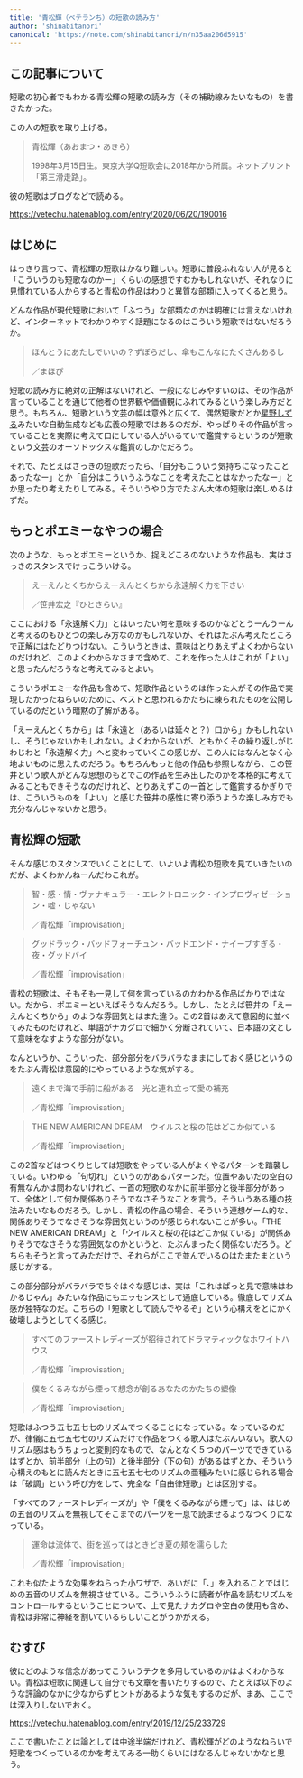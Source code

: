 ```yaml
---
title: '青松輝（ベテランち）の短歌の読み方'
author: 'shinabitanori'
canonical: 'https://note.com/shinabitanori/n/n35aa206d5915'
---
```


## この記事について

短歌の初心者でもわかる青松輝の短歌の読み方（その補助線みたいなもの）を書きたかった。

この人の短歌を取り上げる。

> 青松輝（あおまつ・あきら）
> 
> 1998年3月15日生。東京大学Q短歌会に2018年から所属。ネットプリント「第三滑走路」。

彼の短歌はブログなどで読める。

https://vetechu.hatenablog.com/entry/2020/06/20/190016

## はじめに

はっきり言って、青松輝の短歌はかなり難しい。短歌に普段ふれない人が見ると「こういうのも短歌なのかー」くらいの感想ですむかもしれないが、それなりに見慣れている人からすると青松の作品はわりと異質な部類に入ってくると思う。

どんな作品が現代短歌において「ふつう」な部類なのかは明確には言えないけれど、インターネットでわかりやすく話題になるのはこういう短歌ではないだろうか。

> ほんとうにあたしでいいの？ずぼらだし、傘もこんなにたくさんあるし
> 
> ／まほぴ

短歌の読み方に絶対の正解はないけれど、一般になじみやすいのは、その作品が言っていることを通じて他者の世界観や価値観にふれてみるという楽しみ方だと思う。もちろん、短歌という文芸の幅は意外と広くて、偶然短歌だとか[星野しずる](http://sasakiarara.com/sizzle/)みたいな自動生成なども広義の短歌ではあるのだが、やっぱりその作品が言っていることを実際に考えて口にしている人がいるていで鑑賞するというのが短歌という文芸のオーソドックスな鑑賞のしかただろう。

それで、たとえばさっきの短歌だったら、「自分もこういう気持ちになったことあったなー」とか「自分はこういうふうなことを考えたことはなかったなー」とか思ったり考えたりしてみる。そういうやり方でたぶん大体の短歌は楽しめるはずだ。

## もっとポエミーなやつの場合

次のような、もっとポエミーというか、捉えどころのないような作品も、実はさっきのスタンスでけっこういける。

> えーえんとくちからえーえんとくちから永遠解く力を下さい
> 
> ／笹井宏之『ひとさらい』

ここにおける「永遠解く力」とはいったい何を意味するのかなどとうーんうーんと考えるのもひとつの楽しみ方なのかもしれないが、それはたぶん考えたところで正解にはたどりつけない。こういうときは、意味はとりあえずよくわからないのだけれど、このよくわからなさまで含めて、これを作った人はこれが「よい」と思ったんだろうなと考えてみるとよい。

こういうポエミーな作品も含めて、短歌作品というのは作った人がその作品で実現したかったねらいのために、ベストと思われるかたちに練られたものを公開しているのだという暗黙の了解がある。

「えーえんとくちから」は「永遠と（あるいは延々と？）口から」かもしれないし、そうじゃないかもしれない。よくわからないが、ともかくその繰り返しがじわじわと「永遠解く力」へと変わっていくこの感じが、この人にはなんとなく心地よいものに思えたのだろう。もちろんもっと他の作品も参照しながら、この笹井という歌人がどんな思想のもとでこの作品を生み出したのかを本格的に考えてみることもできそうなのだけれど、とりあえずこの一首として鑑賞するかぎりでは、こういうものを「よい」と感じた笹井の感性に寄り添うような楽しみ方でも充分なんじゃないかと思う。

## 青松輝の短歌

そんな感じのスタンスでいくことにして、いよいよ青松の短歌を見ていきたいのだが、よくわかんねーんだわこれが。

> 智・感・情・ヴァナキュラー・エレクトロニック・インプロヴィゼーション・嘘・じゃない
> 
> ／青松輝「improvisation」

> グッドラック・バッドフォーチュン・バッドエンド・ナイーブすぎる・夜・グッドバイ
> 
> ／青松輝「improvisation」

青松の短歌は、そもそも一見して何を言っているのかわかる作品ばかりではない。だから、ポエミーといえばそうなんだろう。しかし、たとえば笹井の「えーえんとくちから」のような雰囲気とはまた違う。この2首はあえて意図的に並べてみたものだけれど、単語がナカグロで細かく分断されていて、日本語の文として意味をなすような部分がない。  


なんというか、こういった、部分部分をバラバラなままにしておく感じというのをたぶん青松は意図的にやっているような気がする。

> 遠くまで海で手前に船がある　光と連れ立って愛の補充
> 
> ／青松輝「improvisation」

> THE NEW AMERICAN DREAM　ウイルスと桜の花はどこか似ている
> 
> ／青松輝「improvisation」

この2首などはつくりとしては短歌をやっている人がよくやるパターンを踏襲している。いわゆる「句切れ」というのがあるパターンだ。位置やあいだの空白の有無なんかは問わないけれど、一首の短歌のなかに前半部分と後半部分があって、全体として何か関係ありそうでなさそうなことを言う。そういうある種の技法みたいなものだろう。しかし、青松の作品の場合、そういう連想ゲーム的な、関係ありそうでなさそうな雰囲気というのが感じられないことが多い。「THE NEW AMERICAN DREAM」と「ウイルスと桜の花はどこか似ている」が関係ありそうでなさそうな雰囲気なのかというと、たぶんまったく関係ないだろう。どちらもそうと言ってみただけで、それらがここで並んでいるのはたまたまという感じがする。

この部分部分がバラバラでちぐはぐな感じは、実は「これはぱっと見で意味はわかるじゃん」みたいな作品にもエッセンスとして通底している。徹底してリズム感が独特なのだ。こちらの「短歌として読んでやるぞ」という心構えをとにかく破壊しようとしてくる感じ。

> すべてのファーストレディーズが招待されてドラマティックなホワイトハウス
> 
> ／青松輝「improvisation」

> 僕をくるみながら煙って想念が創るあなたのかたちの塑像
> 
> ／青松輝「improvisation」

短歌はふつう五七五七七のリズムでつくることになっている。なっているのだが、律儀に五七五七七のリズムだけで作品をつくる歌人はたぶんいない。歌人のリズム感はもうちょっと変則的なもので、なんとなく５つのパーツでできているはずとか、前半部分（上の句）と後半部分（下の句）があるはずとか、そういう心構えのもとに読んだときに五七五七七のリズムの亜種みたいに感じられる場合は「破調」という呼び方をして、完全な「自由律短歌」とは区別する。

「すべてのファーストレディーズが」や「僕をくるみながら煙って」は、はじめの五音のリズムを無視してそこまでのパーツを一息で読ませるようなつくりになっている。

> 運命は流体で、街を巡ってはときどき夏の頬を濡らした
> 
> ／青松輝「improvisation」

これも似たような効果をねらった小ワザで、あいだに「、」を入れることではじめの五音のリズムを無視させている。こういうふうに読者が作品を読むリズムをコントロールするということについて、上で見たナカグロや空白の使用も含め、青松は非常に神経を割いているらしいことがうかがえる。

## むすび

彼にどのような信念があってこういうテクを多用しているのかはよくわからない。青松は短歌に関連して自分でも文章を書いたりするので、たとえば以下のような評論のなかに少なからずヒントがあるような気もするのだが、まあ、ここでは深入りしないでおく。

https://vetechu.hatenablog.com/entry/2019/12/25/233729

ここで書いたことは論としては中途半端だけれど、青松輝がどのようなねらいで短歌をつくっているのかを考えてみる一助くらいにはなるんじゃないかなと思う。

